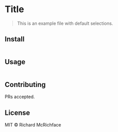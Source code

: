 # Title

> This is an example file with default selections.

## Install

```
```

## Usage

```
```

## Contributing

PRs accepted.

## License

MIT © Richard McRichface
